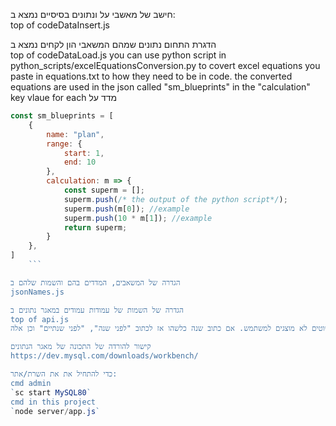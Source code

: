 חישב של מאשבי על ונתונים בסיסיים נמצא ב:  
top of codeDataInsert.js 
  
הדגרת התחום נתונים שמהם המשאבי הון לקחים נמצא ב  
top of codeDataLoad.js 
you can use python script in python_scripts/excelEquationsConversion.py to covert excel equations you paste in equations.txt to how they need to be in code. the converted equations are used in the json called "sm_blueprints" in the "calculation" key vlaue for each מדד על  
```javascript
const sm_blueprints = [
    {
        name: "plan",
        range: {
            start: 1,
            end: 10
        },
        calculation: m => {
            const superm = []; 
            superm.push(/* the output of the python script*/);
            superm.push(m[0]); //example
            superm.push(10 * m[1]); //example
            return superm;
        }
    },
]
    ```

הגדרה של המשאבים, המדדים בהם והשמות שלהם ב
jsonNames.js

הגדרה של השמות של עמודות עמודים במאגר נתונים ב
top of api.js 
השמות של מדדי מוצגים אבל השמות של נתונים פשוטים לא מוצגים למשתמש. אם כתוב שנה כלשהו אז לכתוב "לפני שנה", "לפני שנתיים" וכן אלה

קישור להורדה של התכונה של מאגר הנתונים 
https://dev.mysql.com/downloads/workbench/

כדי להתחיל את את השרת/אתר:
cmd admin
`sc start MySQL80`
cmd in this project
`node server/app.js`
